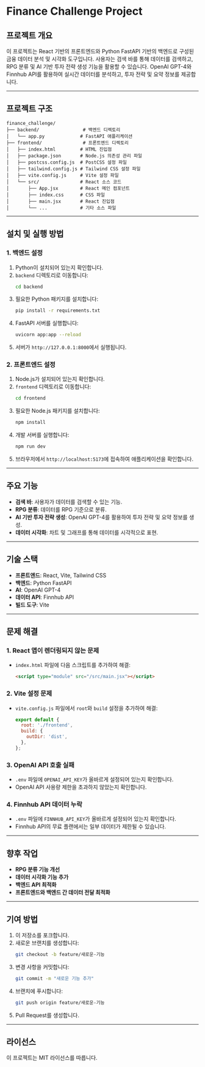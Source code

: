 # Finance Challenge Project

## 프로젝트 개요
이 프로젝트는 React 기반의 프론트엔드와 Python FastAPI 기반의 백엔드로 구성된 금융 데이터 분석 및 시각화 도구입니다. 사용자는 검색 바를 통해 데이터를 검색하고, RPG 분류 및 AI 기반 투자 전략 생성 기능을 활용할 수 있습니다. OpenAI GPT-4와 Finnhub API를 활용하여 실시간 데이터를 분석하고, 투자 전략 및 요약 정보를 제공합니다.

---

## 프로젝트 구조
```
finance_challenge/
├── backend/                # 백엔드 디렉토리
│   └── app.py             # FastAPI 애플리케이션
├── frontend/               # 프론트엔드 디렉토리
│   ├── index.html         # HTML 진입점
│   ├── package.json       # Node.js 의존성 관리 파일
│   ├── postcss.config.js  # PostCSS 설정 파일
│   ├── tailwind.config.js # Tailwind CSS 설정 파일
│   ├── vite.config.js     # Vite 설정 파일
│   └── src/               # React 소스 코드
│       ├── App.jsx        # React 메인 컴포넌트
│       ├── index.css      # CSS 파일
│       ├── main.jsx       # React 진입점
│       └── ...            # 기타 소스 파일
```

---

## 설치 및 실행 방법

### 1. 백엔드 설정
1. Python이 설치되어 있는지 확인합니다.
2. `backend` 디렉토리로 이동합니다:
   ```bash
   cd backend
   ```
3. 필요한 Python 패키지를 설치합니다:
   ```bash
   pip install -r requirements.txt
   ```
4. FastAPI 서버를 실행합니다:
   ```bash
   uvicorn app:app --reload
   ```
5. 서버가 `http://127.0.0.1:8000`에서 실행됩니다.

### 2. 프론트엔드 설정
1. Node.js가 설치되어 있는지 확인합니다.
2. `frontend` 디렉토리로 이동합니다:
   ```bash
   cd frontend
   ```
3. 필요한 Node.js 패키지를 설치합니다:
   ```bash
   npm install
   ```
4. 개발 서버를 실행합니다:
   ```bash
   npm run dev
   ```
5. 브라우저에서 `http://localhost:5173`에 접속하여 애플리케이션을 확인합니다.

---

## 주요 기능
- **검색 바**: 사용자가 데이터를 검색할 수 있는 기능.
- **RPG 분류**: 데이터를 RPG 기준으로 분류.
- **AI 기반 투자 전략 생성**: OpenAI GPT-4를 활용하여 투자 전략 및 요약 정보를 생성.
- **데이터 시각화**: 차트 및 그래프를 통해 데이터를 시각적으로 표현.

---

## 기술 스택
- **프론트엔드**: React, Vite, Tailwind CSS
- **백엔드**: Python FastAPI
- **AI**: OpenAI GPT-4
- **데이터 API**: Finnhub API
- **빌드 도구**: Vite

---

## 문제 해결
### 1. React 앱이 렌더링되지 않는 문제
- `index.html` 파일에 다음 스크립트를 추가하여 해결:
  ```html
  <script type="module" src="/src/main.jsx"></script>
  ```

### 2. Vite 설정 문제
- `vite.config.js` 파일에서 `root`와 `build` 설정을 추가하여 해결:
  ```javascript
  export default {
    root: './frontend',
    build: {
      outDir: 'dist',
    },
  };
  ```

### 3. OpenAI API 호출 실패
- `.env` 파일에 `OPENAI_API_KEY`가 올바르게 설정되어 있는지 확인합니다.
- OpenAI API 사용량 제한을 초과하지 않았는지 확인합니다.

### 4. Finnhub API 데이터 누락
- `.env` 파일에 `FINNHUB_API_KEY`가 올바르게 설정되어 있는지 확인합니다.
- Finnhub API의 무료 플랜에서는 일부 데이터가 제한될 수 있습니다.

---

## 향후 작업
- **RPG 분류 기능 개선**
- **데이터 시각화 기능 추가**
- **백엔드 API 최적화**
- **프론트엔드와 백엔드 간 데이터 전달 최적화**

---

## 기여 방법
1. 이 저장소를 포크합니다.
2. 새로운 브랜치를 생성합니다:
   ```bash
   git checkout -b feature/새로운-기능
   ```
3. 변경 사항을 커밋합니다:
   ```bash
   git commit -m "새로운 기능 추가"
   ```
4. 브랜치에 푸시합니다:
   ```bash
   git push origin feature/새로운-기능
   ```
5. Pull Request를 생성합니다.

---

## 라이선스
이 프로젝트는 MIT 라이선스를 따릅니다.
